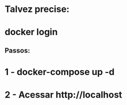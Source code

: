 # Talvez precise:
# docker login 

## Passos:
# 1 - docker-compose up -d
# 2 - Acessar http://localhost
